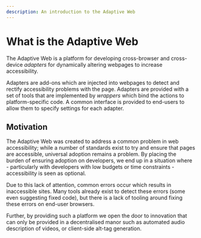 ```yaml
---
description: An introduction to the Adaptive Web
---
```


# What is the Adaptive Web

The Adaptive Web is a platform for developing cross-browser and cross-device _adapters_ for dynamically altering webpages to increase accessibility. 

Adapters are add-ons which are injected into webpages to detect and rectify accessibility problems with the page. Adapters are provided with a set of tools that are implemented by _wrappers_ which bind the actions to platform-specific code. A common interface is provided to end-users to allow them to specify settings for each adapter.

## Motivation

The Adaptive Web was created to address a common problem in web accessibility; while a number of standards exist to try and ensure that pages are accessible, universal adoption remains a problem. By placing the burden of ensuring adoption on developers, we end up in a situation where - particularly with developers with low budgets or time constraints - accessibility is seen as optional.

Due to this lack of attention, common errors occur which results in inaccessible sites. Many tools already exist to detect these errors \(some even suggesting fixed code\), but there is a lack of tooling around fixing these errors on end-user browsers.

Further, by providing such a platform we open the door to innovation that can only be provided in a decentralised manor such as automated audio description of videos, or client-side alt-tag generation.

